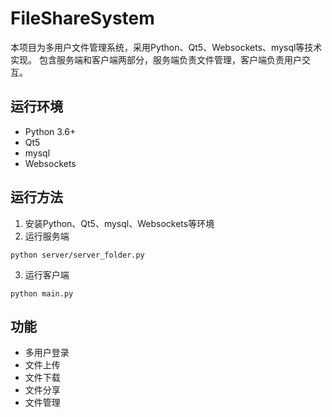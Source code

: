 # FileShareSystem

本项目为多用户文件管理系统，采用Python、Qt5、Websockets、mysql等技术实现。
包含服务端和客户端两部分，服务端负责文件管理，客户端负责用户交互。

## 运行环境
- Python 3.6+
- Qt5
- mysql
- Websockets

## 运行方法
1. 安装Python、Qt5、mysql、Websockets等环境
2. 运行服务端
```
python server/server_folder.py
```
3. 运行客户端
```
python main.py
```

## 功能
- 多用户登录
- 文件上传
- 文件下载
- 文件分享
- 文件管理

